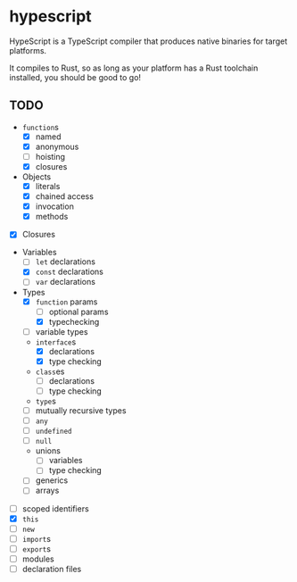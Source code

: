 # hypescript

HypeScript is a TypeScript compiler that produces native binaries for target platforms.

It compiles to Rust, so as long as your platform has a Rust toolchain installed, you should be good to go!

## TODO

- `function`s
    - [x] named
    - [x] anonymous
    - [ ] hoisting
    - [x] closures
- Objects
    - [x] literals
    - [x] chained access
    - [x] invocation
    - [x] methods
- [x] Closures
- Variables
    - [ ] `let` declarations
    - [x] `const` declarations
    - [ ] `var` declarations
- Types
    - [x] `function` params
        - [ ] optional params
        - [x] typechecking
    - [ ] variable types
    - `interface`s
        - [x] declarations
        - [x] type checking
    - `class`es
        - [ ] declarations
        - [ ] type checking
    - `type`s
    - [ ] mutually recursive types
    - [ ] `any`
    - [ ] `undefined`
    - [ ] `null`
    - unions
        - [ ] variables
        - [ ] type checking
    - [ ] generics
    - [ ] arrays
- [ ] scoped identifiers
- [x] `this`
- [ ] `new`
- [ ] `import`s
- [ ] `export`s
- [ ] modules
- [ ] declaration files